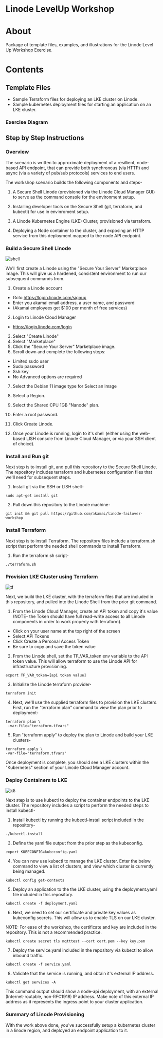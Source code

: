 Linode LevelUp Workshop
======================

# About

Package of template files, examples, and illustrations for the Linode Level Up Workshop Exercise.

# Contents

## Template Files
- Sample Terraform files for deploying an LKE cluster on Linode.
- Sample kubernetes deployment files for starting an application on an LKE cluster.

### Exercise Diagram

## Step by Step Instructions

### Overview

The scenario is written to approximate deployment of a resillient, node-based API endpoint, that can provide both synchronous (via HTTP) and async (via a variety of pub/sub protocols) services to end users.

The workshop scenario builds the following components and steps-

1. A Secure Shell Linode (provisioned via the Linode Cloud Manager GUI) to serve as the command console for the environment setup.

2. Installing developer tools on the Secure Shell (git, terraform, and kubectl) for use in envinroment setup.

3. A Linode Kubernetes Engine (LKE) Cluster, provisioned via terraform.

4. Deploying a Node container to the cluster, and exposing an HTTP service from this deployment mapped to the node API endpoint. 


### Build a Secure Shell Linode
![shell](https://user-images.githubusercontent.com/19197357/184126449-454162f9-142f-47e6-ab73-3f1da5e5f456.png)

We'll first create a Linode using the "Secure Your Server" Marketplace image. This will give us a hardened, consistent environment to run our subsequent commands from. 

1. Create a Linode account
 - Goto https://login.linode.com/signup
 - Enter you akamai email address, a user name, and password
 - (Akamai employees get $100 per month of free services)

2. Login to Linode Cloud Manager
 - https://login.linode.com/login
3. Select "Create Linode"
4. Select "Marketplace"
5. Click the "Secure Your Server" Marketplace image. 
6. Scroll down and complete the following steps:
 - Limited sudo user
 - Sudo password
 - Ssh key
 - No Advanced options are required

7. Select the Debian 11 image type for Select an Image
8. Select a Region.
9. Select the Shared CPU 1GB "Nanode" plan.
10. Enter a root password.
11. Click Create Linode.

12. Once your Linode is running, login to it's shell (either using the web-based LISH console from Linode Cloud Manager, or via your SSH client of choice).



### Install and Run git 

Next step is to install git, and pull this repository to the Secure Shell Linode. The repository includes terraform and kubernetes configuration files that we'll need for subsequent steps.

1. Install git via the SSH or LISH shell-

```
sudo apt-get install git
```
2. Pull down this repository to the Linode machine-

```
git init && git pull https://github.com/akamai/linode-failover-workshop
```

### Install Terraform 

Next step is to install Terraform. The repository files include a terraform.sh script that perform the needed shell commands to install Terraform.

1. Run the terraform.sh script-
```
./terraform.sh
```

### Provision LKE Cluster using Terraform
![tf](https://user-images.githubusercontent.com/19197357/184130473-91c36dfc-072b-43f7-882b-07407d7f2266.png)

Next, we build the LKE cluster, with the terraform files that are included in this repository, and pulled into the Linode Shell from the prior git command.

1. From the Linode Cloud Manager, create an API token and copy it's value (NOTE- the Token should have full read-write access to all Linode components in order to work properly with terraform).
 - Click on your user name at the top right of the screen
 - Select API Tokens
 - Click Create a Personal Access Token
 - Be sure to copy and save the token value


2. From the Linode shell, set the TF_VAR_token env variable to the API token value. This will allow terraform to use the Linode API for infrastructure provisioning.
```
export TF_VAR_token=[api token value]
```
3. Initialize the Linode terraform provider-
```
terraform init 
```
4. Next, we'll use the supplied terraform files to provision the LKE clusters. First, run the "terraform plan" command to view the plan prior to deployment-
```
terraform plan \
 -var-file="terraform.tfvars"
 ```
 5. Run "terraform apply" to deploy the plan to Linode and build your LKE clusters-
 ```
 terraform apply \
 -var-file="terraform.tfvars"
 ```
Once deployment is complete, you should see a LKE clusters within the "Kubernetes" section of your Linode Cloud Manager account.

### Deploy Containers to LKE 
![k8](https://user-images.githubusercontent.com/19197357/184130510-08d983b6-109c-4bdb-b50c-db97fec3571d.png)

Next step is to use kubectl to deploy the container endpoints to the LKE cluster. The repository includes a script to perform the needed steps to install kubectl-

1. Install kubectl by running the kubectl-install script included in the repository-
```
./kubectl-install
```
3. Define the yaml file output from the prior step as the kubeconfig.
```
export KUBECONFIG=kubeconfig.yaml
```
4. You can now use kubectl to manage the LKE cluster. Enter the below command to view a list of clusters, and view which cluster is currently being managed.
```
kubectl config get-contexts
```
5. Deploy an application to the the LKE cluster, using the deployment.yaml file included in this repository.
```
kubectl create -f deployment.yaml
```
6. Next, we need to set our certificate and private key values as kubeconfig secrets. This will allow us to enable TLS on our LKE cluster. 

NOTE: For ease of the workshop, the certificate and key are included in the repository. This is not a recommended practice.
```
kubectl create secret tls mqtttest --cert cert.pem --key key.pem
```
7. Deploy the service.yaml included in the repository via kubectl to allow inbound traffic.
```
kubectl create -f service.yaml
```
8. Validate that the service is running, and obtain it's external IP address.
```
kubectl get services -A
```
This command output should show a node-api deployment, with an external (Internet-routable, non-RFC1918) IP address. Make note of this external IP address as it represents the ingress point to your cluster application.

### Summary of Linode Provisioning 

With the work above done, you've successfully setup a kubernetes cluster in a linode region, and deployed an endpoint application to it. 


